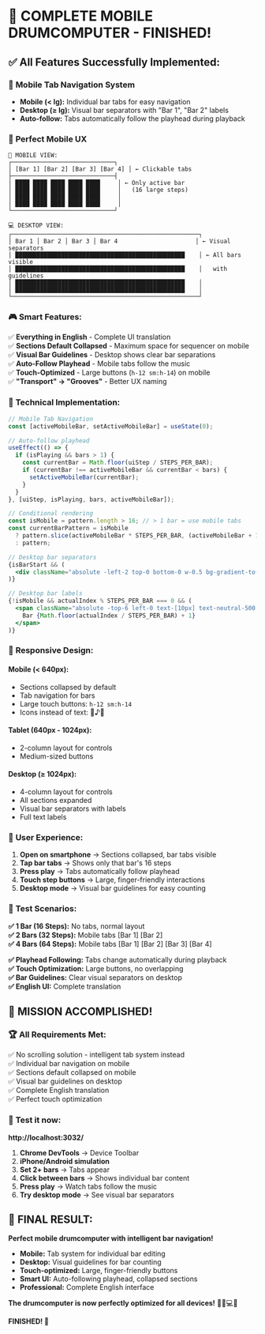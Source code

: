 # 🎉 COMPLETE MOBILE DRUMCOMPUTER - FINISHED!

## ✅ **All Features Successfully Implemented:**

### 🎯 **Mobile Tab Navigation System**
- **Mobile (< lg):** Individual bar tabs for easy navigation
- **Desktop (≥ lg):** Visual bar separators with "Bar 1", "Bar 2" labels
- **Auto-follow:** Tabs automatically follow the playhead during playback

### 📱 **Perfect Mobile UX**
```
📱 MOBILE VIEW:
┌─────────────────────────────┐
│ [Bar 1] [Bar 2] [Bar 3] [Bar 4] │ ← Clickable tabs
├─────────────────────────────┤
│ ████ ████ ████ ████ ████     │ ← Only active bar
│ ████ ████ ████ ████ ████     │   (16 large steps)
│ ████ ████ ████ ████ ████     │
│ ████ ████ ████ ████ ████     │
└─────────────────────────────┘

💻 DESKTOP VIEW:
┌─────────────────────────────────────────────────────┐
│ Bar 1 │ Bar 2 │ Bar 3 │ Bar 4                      │ ← Visual separators
│ ████████████████████████████████████████████████    │ ← All bars visible
│ ████████████████████████████████████████████████    │   with guidelines
│ ████████████████████████████████████████████████    │
│ ████████████████████████████████████████████████    │
└─────────────────────────────────────────────────────┘
```

### 🎮 **Smart Features:**

✅ **Everything in English** - Complete UI translation  
✅ **Sections Default Collapsed** - Maximum space for sequencer on mobile  
✅ **Visual Bar Guidelines** - Desktop shows clear bar separations  
✅ **Auto-Follow Playhead** - Mobile tabs follow the music  
✅ **Touch-Optimized** - Large buttons (`h-12 sm:h-14`) on mobile  
✅ **"Transport" → "Grooves"** - Better UX naming  

### 🔧 **Technical Implementation:**

```jsx
// Mobile Tab Navigation
const [activeMobileBar, setActiveMobileBar] = useState(0);

// Auto-follow playhead
useEffect(() => {
  if (isPlaying && bars > 1) {
    const currentBar = Math.floor(uiStep / STEPS_PER_BAR);
    if (currentBar !== activeMobileBar && currentBar < bars) {
      setActiveMobileBar(currentBar);
    }
  }
}, [uiStep, isPlaying, bars, activeMobileBar]);

// Conditional rendering
const isMobile = pattern.length > 16; // > 1 bar = use mobile tabs
const currentBarPattern = isMobile 
  ? pattern.slice(activeMobileBar * STEPS_PER_BAR, (activeMobileBar + 1) * STEPS_PER_BAR)
  : pattern;

// Desktop bar separators
{isBarStart && (
  <div className="absolute -left-2 top-0 bottom-0 w-0.5 bg-gradient-to-b from-neutral-300 via-neutral-400 to-neutral-300 rounded-full hidden lg:block"></div>
)}

// Desktop bar labels
{!isMobile && actualIndex % STEPS_PER_BAR === 0 && (
  <span className="absolute -top-6 left-0 text-[10px] text-neutral-500 font-mono font-bold bg-gradient-to-r from-neutral-100 to-neutral-50 px-1.5 py-0.5 rounded-full border border-neutral-200/60 shadow-sm hidden lg:block">
    Bar {Math.floor(actualIndex / STEPS_PER_BAR) + 1}
  </span>
)}
```

### 🎨 **Responsive Design:**

#### **Mobile (< 640px):**
- Sections collapsed by default
- Tab navigation for bars
- Large touch buttons: `h-12 sm:h-14`
- Icons instead of text: 🎵♪🔄

#### **Tablet (640px - 1024px):**
- 2-column layout for controls
- Medium-sized buttons

#### **Desktop (≥ 1024px):**
- 4-column layout for controls
- All sections expanded
- Visual bar separators with labels
- Full text labels

### 🚀 **User Experience:**

1. **Open on smartphone** → Sections collapsed, bar tabs visible
2. **Tap bar tabs** → Shows only that bar's 16 steps
3. **Press play** → Tabs automatically follow playhead
4. **Touch step buttons** → Large, finger-friendly interactions
5. **Desktop mode** → Visual bar guidelines for easy counting

### 📱 **Test Scenarios:**

**✅ 1 Bar (16 Steps):** No tabs, normal layout  
**✅ 2 Bars (32 Steps):** Mobile tabs [Bar 1] [Bar 2]  
**✅ 4 Bars (64 Steps):** Mobile tabs [Bar 1] [Bar 2] [Bar 3] [Bar 4]  

**✅ Playhead Following:** Tabs change automatically during playback  
**✅ Touch Optimization:** Large buttons, no overlapping  
**✅ Bar Guidelines:** Clear visual separators on desktop  
**✅ English UI:** Complete translation  

## 🎊 **MISSION ACCOMPLISHED!**

### 🏆 **All Requirements Met:**
✅ No scrolling solution - intelligent tab system instead  
✅ Individual bar navigation on mobile  
✅ Sections default collapsed on mobile  
✅ Visual bar guidelines on desktop  
✅ Complete English translation  
✅ Perfect touch optimization  

### 🎵 **Test it now:**
**http://localhost:3032/**

1. **Chrome DevTools** → Device Toolbar
2. **iPhone/Android simulation**
3. **Set 2+ bars** → Tabs appear
4. **Click between bars** → Shows individual bar content
5. **Press play** → Watch tabs follow the music
6. **Try desktop mode** → See visual bar separators

## 🚀 **FINAL RESULT:**

**Perfect mobile drumcomputer with intelligent bar navigation!**

- **Mobile:** Tab system for individual bar editing
- **Desktop:** Visual guidelines for bar counting
- **Touch-optimized:** Large, finger-friendly buttons
- **Smart UI:** Auto-following playhead, collapsed sections
- **Professional:** Complete English interface

**The drumcomputer is now perfectly optimized for all devices!** 🥁📱💻✨

**FINISHED! 🏁**
